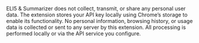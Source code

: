 ELI5 & Summarizer does not collect, transmit, or share any personal user data. The extension stores your API key locally using Chrome’s storage to enable its functionality. No personal information, browsing history, or usage data is collected or sent to any server by this extension. All processing is performed locally or via the API service you configure.
